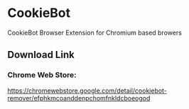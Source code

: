# CookieBot
CookieBot Browser Extension for Chromium based browers

## Download Link
### Chrome Web Store:

https://chromewebstore.google.com/detail/cookiebot-remover/efphkmcoanddenpchomfnkldcboeogod

